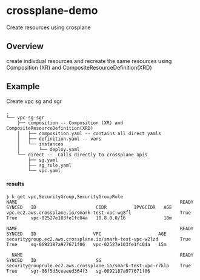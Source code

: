 # crossplane-demo
Create resources using crosplane

## Overview 
create indivdual resources and recreate the same resources using Composition (XR) and CompositeResourceDefinition(XRD)

## Example 
Create vpc sg and sgr
```
.
└── vpc-sg-sgr
    ├── composition -- Composition (XR) and CompositeResourceDefinition(XRD) 
    │   ├── composition.yaml -- contains all direct yamls
    │   ├── definition.yaml -- vars
    │   └── instances
    │       └── deploy.yaml
    └── direct --  Calls directly to crossplane apis
        ├── sg.yaml
        ├── sg_rule.yaml
        └── vpc.yaml
```
#### results
```
❯ k get vpc,SecurityGroup,SecurityGroupRule
NAME                                                            READY   SYNCED   ID                      CIDR          IPV6CIDR   AGE
vpc.ec2.aws.crossplane.io/smark-test-vpc-wg8fl                  True    True     vpc-02527e103fe1fc04a   10.8.0.0/16              18m

NAME                                                            READY   SYNCED   ID                     VPC                     AGE
securitygroup.ec2.aws.crossplane.io/smark-test-vpc-w2lzd        True    True     sg-0692187a977671f06   vpc-02527e103fe1fc04a   15m

  NAME                                                          READY   SYNCED   ID                      SG
securitygrouprule.ec2.aws.crossplane.io/smark-test-vpc-r7klp    True    True     sgr-06f5d3ceaeed364f3   sg-0692187a977671f06
```